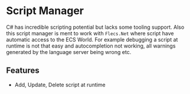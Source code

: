 # Script Manager

C# has incredible scripting potential but lacks some tooling support. Also this script manager is ment to work with `Flecs.Net` where script have automatic access to the ECS World. For example debugging a script at runtime is not that easy and autocompletion not working, all warnings generated by the language server being wrong etc.

## Features

- Add, Update, Delete script at runtime
